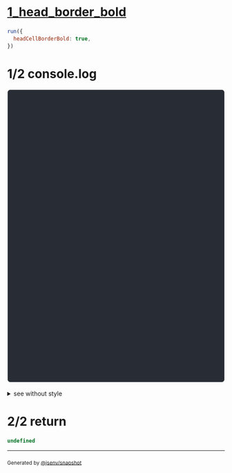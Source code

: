 # [1_head_border_bold](../../table_head.test.mjs#L157)

```js
run({
  headCellBorderBold: true,
})
```

# 1/2 console.log

![img](console.log.svg)

<details>
  <summary>see without style</summary>

```console
--- a ---
┏━━━━━━━┳━━━━━┓
┃ name  ┃ age ┃
┡━━━━━━━╇━━━━━┩
│ dam   │ 35  │
│ flore │ 30  │
└───────┴─────┘

--- a_rounded ---
┏━━━━━━━┳━━━━━┓
┃ name  ┃ age ┃
┡━━━━━━━╇━━━━━┩
│ dam   │ 35  │
│ flore │ 30  │
╰───────┴─────╯

--- a_double ---
┏━━━━━━━┳━━━━━┓
┃ name  ┃ age ┃
╞═══════╪═════╡
│ dam   │ 35  │
│ flore │ 30  │
└───────┴─────┘

--- a_double_rounded ---
┏━━━━━━━┳━━━━━┓
┃ name  ┃ age ┃
╞═══════╪═════╡
│ dam   │ 35  │
│ flore │ 30  │
╰───────┴─────╯

--- b ---
 name  ┃ age 
───────╀─────
 dam   │ 35  
 flore │ 30  

--- b_double ---
 name  ┃ age 
═══════╪═════
 dam   │ 35  
 flore │ 30  

```

</details>


# 2/2 return

```js
undefined
```

---

<sub>
  Generated by <a href="https://github.com/jsenv/core/tree/main/packages/independent/snapshot">@jsenv/snapshot</a>
</sub>
